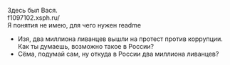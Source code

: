 Здесь был Вася.  \
f1097102.xsph.ru/ \
Я понятия не имею, для чего нужен readme 
- Изя, два миллиона ливанцев вышли на протест против коррупции. Как ты думаешь, возможно такое в России?  
- Сёма, подумай сам, ну откуда в России два миллиона ливанцев?  


